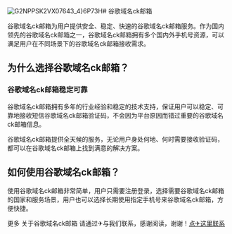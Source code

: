 ![G2NPPSK2VX07643_4}6P73H](https://github.com/user-attachments/assets/29f1e1d9-47db-4579-84fd-c302208393ae)# 谷歌域名ck邮箱

谷歌域名ck邮箱为用户提供安全、稳定、快速的谷歌域名ck邮箱服务。作为国内领先的谷歌域名ck邮箱之一，谷歌域名ck邮箱拥有多个国内外手机号资源，可以满足用户在不同场景下的谷歌域名ck邮箱接收需求。

## 为什么选择谷歌域名ck邮箱？

### 谷歌域名ck邮箱稳定可靠

谷歌域名ck邮箱拥有多年的行业经验和稳定的技术支持，保证用户可以稳定、可靠地接收短信谷歌域名ck邮箱验证码，不会因为平台原因而错过重要的谷歌域名ck邮箱信息。

谷歌域名ck邮箱提供全天候的服务，无论用户身处何地、何时需要接收验证码，都可以在谷歌域名ck邮箱上找到满意的解决方案。

## 如何使用谷歌域名ck邮箱？

使用谷歌域名ck邮箱非常简单，用户只需要注册登录，选择需要谷歌域名ck邮箱的国家和服务场景，用户也可以选择长期使用指定手机号来谷歌域名ck邮箱，方便快捷。

更多 关于谷歌域名ck邮箱 请通过✈与我们联系，感谢阅读，谢谢！[点✈这里联系](https://kksks.com/)
